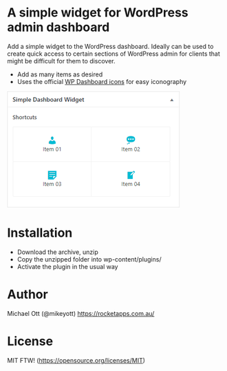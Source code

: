 # A simple widget for WordPress admin dashboard

Add a simple widget to the WordPress dashboard. Ideally can be used to create quick access to certain sections of WordPress admin for clients that might be difficult for them to discover.

 - Add as many items as desired
 - Uses the official [WP Dashboard icons](https://rocketapps.com.au/) for easy iconography

[![N|Solid](https://raw.githubusercontent.com/mikeott/simple-dashboard-widget/master/simple-dashboard-widget.png)](https://rocketapps.com.au/)

# Installation

  - Download the archive, unzip
  - Copy the unzipped folder into wp-content/plugins/
  - Activate the plugin in the usual way
 
# Author
Michael Ott (@mikeyott)
https://rocketapps.com.au/

# License

MIT FTW! (https://opensource.org/licenses/MIT)
